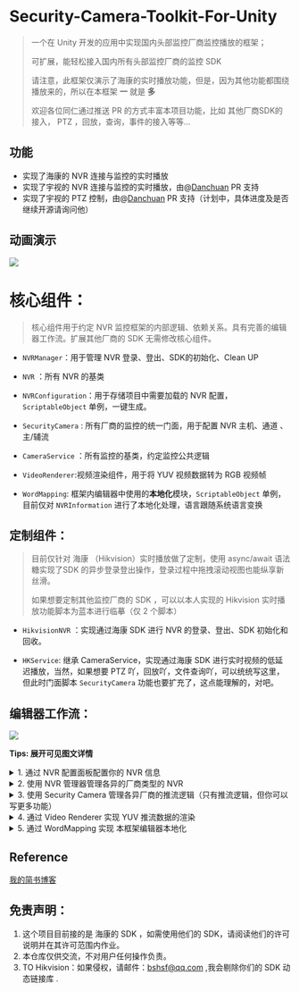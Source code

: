 # Security-Camera-Toolkit-For-Unity

> 一个在 Unity 开发的应用中实现国内头部监控厂商监控播放的框架；
> 
> 可扩展，能轻松接入国内所有头部监控厂商的监控 SDK 
> 
> 请注意，此框架仅演示了海康的实时播放功能，但是，因为其他功能都围绕播放来的，所以在本框架 **一** 就是 **多**
> 
> 欢迎各位同仁通过推送 PR 的方式丰富本项目功能，比如 其他厂商SDK的接入， PTZ ，回放，查询，事件的接入等等...

## 功能

* 实现了海康的 NVR 连接与监控的实时播放
* 实现了宇视的 NVR 连接与监控的实时播放，由@[Danchuan](https://github.com/Danchuan) PR 支持
* 实现了宇视的 PTZ 控制，由@[Danchuan](https://github.com/Danchuan) PR 支持（计划中，具体进度及是否继续开源请询问他）


## 动画演示

![](./docs/securityCamera.gif)

# 核心组件：

> 核心组件用于约定 NVR 监控框架的内部逻辑、依赖关系。具有完善的编辑器工作流。扩展其他厂商的 SDK 无需修改核心组件。

- ``NVRManager``：用于管理 NVR 登录、登出、SDK的初始化、Clean UP

- ``NVR`` ：所有 NVR 的基类

- ``NVRConfiguration``：用于存储项目中需要加载的 NVR 配置，``ScriptableObject`` 单例，一键生成。

- ``SecurityCamera`` : 所有厂商的监控的统一门面，用于配置 NVR 主机、通道 、主/辅流

- ``CameraService`` ：所有监控的基类，约定监控公共逻辑

- ``VideoRenderer``:视频渲染组件，用于将 YUV 视频数据转为 RGB 视频帧 

- ``WordMapping``: 框架内编辑器中使用的**本地化**模块，``ScriptableObject`` 单例，目前仅对 ``NVRInformation`` 进行了本地化处理，语言跟随系统语言变换

## 定制组件：

> 目前仅针对 海康 （Hikvision）实时播放做了定制，使用 async/await 语法糖实现了SDK 的异步登录登出操作，登录过程中拖拽滚动视图也能纵享新丝滑。
> 
> 如果想要定制其他监控厂商的 SDK ，可以以本人实现的 Hikvision 实时播放功能脚本为蓝本进行临摹（仅 2 个脚本）

- ``HikvisionNVR`` ：实现通过海康 SDK 进行 NVR 的登录、登出、SDK 初始化和回收。

- ``HKService``: 继承 CameraService，实现通过海康 SDK 进行实时视频的低延迟播放，当然，如果想要 PTZ 吖，回放吖，文件查询吖，可以统统写这里，但此时门面脚本 ``SecurityCamera`` 功能也要扩充了，这点能理解的，对吧。

## 编辑器工作流：

 ![](./docs/workflow.gif)

**Tips: 展开可见图文详情**
<details>
<summary>1. 通过 NVR 配置面板配置你的 NVR 信息</summary>

 > 用于记录 NVR 配置信息，实现按配置启用 NVR，支持多个 NVR 同时工作 ，支持公网映射（反向代理需关注 554 端口），因为可能存在一众 NVR 吵着闹着要代理同一个 554 端口的情况
 
 > 支持配置序列化、反序列化，以 json 格式保存本地，可动态修改不惧 NVR 变动。
 
 > 使用 ScriptableObject 单例，使用时自动生成，用户无需关注其生命周期

 ![](./docs/NVRConfiguration.png)

</details>

<details>
<summary>2. 使用 NVR 管理器管理各异的厂商类型的 NVR </summary>

 > 用于挂载 NVR 配置，完善的 NVR 配置丢失警示+找回功能；
 
 > 管理 NVR 的公共行为,管理 SDK 的初始化和回收
  
 > 提供 Mappings ，籍此实现在保持核心组件不修改的情况下支持多监控厂商 SDK 同时工作在一个项目中。
  
正常|NVR 配置丢失
 |-|-|
 ![](./docs/NVRManager.png)|![](./docs/NVRManager_Failure.png)

</details>

<details>
<summary>3. 使用 Security Camera 管理各异厂商的推流逻辑（只有推流逻辑，但你可以写更多功能） </summary>

 > 作为门面一样的存在，不管是哪一个厂商的监控，都是使用它对外，对内按 NVRManager Mappings 的配置实例化指定的 ``CameraService`` 实现厂商差异化交互逻辑
 
 > 提供了与 ``NVRConfiguration`` 联动的 host 下拉选择，无需用户输入；同时提供了与 ``NVRConfiguration`` 数据不匹配时的编辑器工作流，数据有效性一目了然，更可快速修正。
 
> todo: 想要 通过 ``RawImage`` 大小自动判断使用**主流**还是**辅流**，用户可自行设置转换阈值 宽高同时低于这个阈值就会切换流类型
 
正常|NVR 配置指定数据丢失|NVR 配置丢失
 |-|-|-|
 ![](./docs/SecurityCamera_normal.png)|![](./docs/SecurityCamera_nohost.png)|![](./docs/SecurityCamera_noconfig.png)

</details>

<details>
<summary>4. 通过 Video Renderer 实现 YUV 推流数据的渲染</summary>

 > 视频渲染组件，实现了 YUV 数据到 RGB 数据的转换；使用 unsafe 数据拷贝，速度更快；按渲染能力拷贝，绝对不做多余的数据对拷操作； 可调整绘制帧率，性能一手掌握；
 
 > 提供帧率统计：推流、渲染、丢弃帧率一目了然，（考虑性能问题，推荐不统计，推荐不展开调试面板）
 
 > 解决了大家可能遇到的监控放在 ScrollRect 中画面不动的问题，这个坑是 Mask 的锅，你只需要使用 RawImage.materialForRendering 就好啦。
  
 ![](./docs/VideoRenderer.png)
 
 如果你发现画面颠倒了，别慌，找到 YUV 材质球按图示勾选/反选 即可找回正确的画面，前提是调整发生在 ``SecurtiyCamera.Start`` 方法调用前
 
  ![](./docs/PictureFlip.png)
 
</details>
 
 <details>
<summary>5. 通过 WordMapping 实现 本框架编辑器本地化</summary>

 > 使用 ``ScriptableObject`` 单例，使用 subassets 的理念（Subassets对这种固化的框架友好，协同作业避免使用 subasset 方式整合配置文件）

 > 可以为每个核心组件单独配一个``MapCollections``本地化配置表  实现本地化信息的合理分组策略和访问策略

 > 目前仅把这个功能模块接入到了 ``NVRInformationPropertyDrawer`` 中，为啥，因为写到这个 Drawer 的时候来的跳出来的想法吖。

 > 效果在上面那个长长的 GIF 中可以看到，或者直接 Clone 这个仓库，编辑器打开就能看
 
 ![](./docs/Localization.png)
 
</details>
 
 
## Reference
[我的简书博客](https://www.jianshu.com/p/e8e906c6700c)

## 免责声明：

1. 这个项目目前接的是 海康的 SDK ，如需使用他们的 SDK，请阅读他们的许可说明并在其许可范围内作业。
2. 本仓库仅供交流，不对用户任何操作负责。
3. TO Hikvision：如果侵权，请邮件：bshsf@qq.com ,我会剔除你们的 SDK 动态链接库
. 

